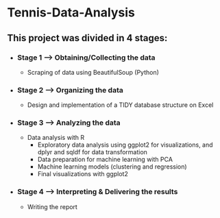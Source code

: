 # Tennis-Data-Analysis

## This project was divided in 4 stages:
- ### Stage 1 --> Obtaining/Collecting the data
  - Scraping of data using BeautifulSoup (Python)
- ### Stage 2 -->  Organizing the data
  - Design and implementation of a TIDY database structure on Excel 
- ### Stage 3 --> Analyzing the data
  - Data analysis with R 
    - Exploratory data analysis using ggplot2 for visualizations, and dplyr and sqldf for data transformation
    - Data preparation for machine learning with PCA
    - Machine learning models (clustering and regression)
    - Final visualizations with ggplot2
- ### Stage 4 --> Interpreting & Delivering the results
  - Writing the report 
